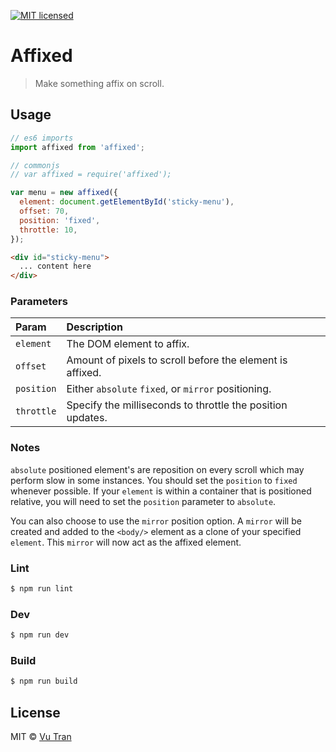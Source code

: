 [![MIT licensed](https://img.shields.io/badge/license-MIT-blue.svg)](https://raw.githubusercontent.com/hyperium/hyper/master/LICENSE)

# Affixed

> Make something affix on scroll.

## Usage

```js
// es6 imports
import affixed from 'affixed';

// commonjs
// var affixed = require('affixed');

var menu = new affixed({
  element: document.getElementById('sticky-menu'),
  offset: 70,
  position: 'fixed',
  throttle: 10,
});
```

```html
<div id="sticky-menu">
  ... content here
</div>
```


### Parameters

| Param | Description |
| :--- | :--- |
| `element` | The DOM element to affix. |
| `offset` | Amount of pixels to scroll before the element is affixed. |
| `position` | Either `absolute` `fixed`, or `mirror` positioning. |
| `throttle` | Specify the milliseconds to throttle the position updates. |

### Notes

`absolute` positioned element's are reposition on every scroll which may perform slow in some instances. You should set the `position` to `fixed` whenever possible. If your `element` is within a container that is positioned relative, you will need to set the `position` parameter to `absolute`.

You can also choose to use the `mirror` position option. A `mirror` will be created and added to the `<body/>` element as a clone of your specified `element`. This `mirror` will now act as the affixed element.

### Lint

```bash
$ npm run lint
```

### Dev

```bash
$ npm run dev
```

### Build

```bash
$ npm run build
```

## License

MIT © [Vu Tran](https://github.com/vutran/)

